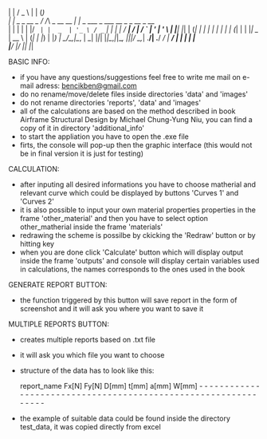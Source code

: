
| |                  / _ \            | |         (_)                        
| |    _   _  __ _  / /_\ \_ __   __ _| |_   _ ___ _ ___    __ _ _ __  _ __  
| |   | | | |/ _` | |  _  | '_ \ / _` | | | | / __| / __|  / _` | '_ \| '_ \ 
| |___| |_| | (_| | | | | | | | | (_| | | |_| \__ | \__ \ | (_| | |_) | |_) |
\_____/\__,_|\__, | \_| |_|_| |_|\__,_|_|\__, |___|_|___/  \__,_| .__/| .__/ 
              __/ |                       __/ |                 | |   | |    
             |___/                       |___/                  |_|   |_|    

BASIC INFO:
- if you have any questions/suggestions feel free to write me mail
  on e-mail adress: bencikben@gmail.com 
- do no rename/move/delete files inside directories 'data' and 'images'
- do not rename directories 'reports', 'data' and 'images'
- all of the calculations are based on the method described in book 
  Airframe Structural Design by Michael Chung-Yung Niu, you can find
  a copy of it in directory 'additional_info'
- to start the appliation you have to open the .exe file
- firts, the console will pop-up then the graphic interface (this would 
  not be in final version it is just for testing) 

CALCULATION:
- after inputing all desired informations you have to choose matherial
  and relevant curve which could be displayed by buttons 'Curves 1' and 
  'Curves 2'
- it is also possible to input your own material properties properties in 
  the frame 'other_material' and then you have to select option 
  other_matherial inside the frame 'materials'
- redrawing the scheme is possilbe by ckicking the 'Redraw' button or 
  by hitting <return> key
- when you are done click 'Calculate' button which will display output
  inside the frame 'outputs' and console will display certain variables
  used in calculations, the names corresponds to the ones used in the book

GENERATE REPORT BUTTON:
- the function triggered by this button will save report in the form
  of screenshot and it will ask you where you want to save it

MULTIPLE REPORTS BUTTON:
- creates multiple reports based on .txt file
- it will ask you which file you want to choose
- structure of the data has to look like this:

  report_name	Fx[N]	Fy[N]	D[mm]	t[mm]	a[mm]	W[mm]
	      -	        -	    -	    -	    -	    -	    -
	      -	        -	    -	    -	    -	    -	    -
	      -	        -	    -	    -	    -	    -	    -
	      -	        -	    -	    -	    -	    -	    -
	      -	        -	    -	    -	    -	    -	    -
	      -	        -	    -	    -	    -	    -	    -
	      -	        -	    -	    -	    -	    -	    -
	      -	        -	    -	    -	    -	    -	    -
	      -	        -	    -	    -	    -	    -	    -

- the example of suitable data could be found inside the directory 
  test_data, it was copied directly from excel 
